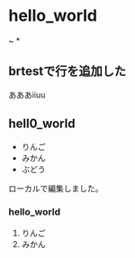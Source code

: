 # hello_world
~
*
## brtestで行を追加した
あああiiuu
## hell0_world

- りんご
- みかん
- ぶどう

ローカルで編集しました。

### hello_world

1. りんご
2. みかん
